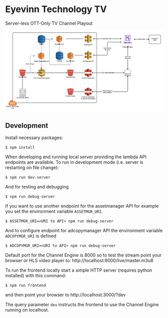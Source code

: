 # Eyevinn Technology TV

Server-less OTT-Only TV Channel Playout

![system design](https://github.com/Eyevinn/tv.eyevinn.technology/blob/master/docs/system_design.png)


## Development

Install necessary packages:

```
$ npm install
```

When developing and running local server providing the lambda API endpoints are available. To run
in development mode (i.e. server is restarting on file change):

```
$ npm run dev-server
```

And for testing and debugging

```
$ npm run debug-server
```

If you want to use another endpoint for the assetmanager API for example you set the environment
variable `ASSETMGR_URI`.

```
$ ASSETMGR_URI=<URI to API> npm run debug-server
```

And to configure endpoint for adcopymanager API the environment variable `ADCOPYMGR_URI` is defined

```
$ ADCOPYMGR_URI=<URI to API> npm run debug-server
```

Default port for the Channel Engine is 8000 so to test the stream point your browser or HLS video player to: http://localhost:8000/live/master.m3u8

To run the frontend locally start a simple HTTP server (requires python installed) with this command:

```
$ npm run frontend
```

and then point your browser to http://localhost:3000/?dev

The query parameter `dev` instructs the frontend to use the Channel Engine running on localhost.
